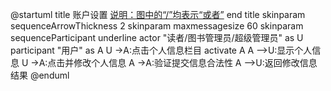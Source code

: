 @startuml
title
 账户设置
 <u>说明：图中的“/”均表示“或者”</u>
end title
skinparam sequenceArrowThickness 2
skinparam maxmessagesize 60
skinparam sequenceParticipant underline
actor "读者/图书管理员/超级管理员" as U
participant "用户" as A
U ->A:点击个人信息栏目
activate A
A -->U:显示个人信息
U ->A:点击并修改个人信息
A ->A:验证提交信息合法性
A -->U:返回修改信息结果
@enduml